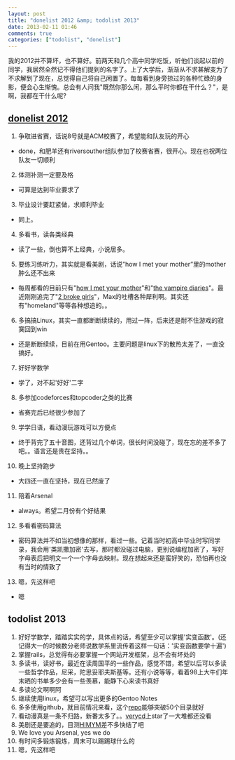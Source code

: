 ```yaml
---
layout: post
title: "donelist 2012 &amp; todolist 2013"
date: 2013-02-11 01:46
comments: true
categories: ["todolist", "donelist"]
---
```


我的2012并不算坏，也不算好。前两天和几个高中同学吃饭，听他们谈起以前的同学，我居然全然记不得他们提到的名字了。上了大学后，渐渐从不求甚解变为了不求解到了现在，总觉得自己将自己闲置了。每每看到身旁掠过的各种忙碌的身影，便会心生惭愧。总会有人问我"既然你那么闲，那么平时你都在干什么？"，是啊，我都在干什么呢?

[donelist 2012](http://delta4d.github.com/blog/2012/04/06/donelist-2011-and-todolist-2012/)
-------------

1. 争取进省赛，话说8号就是ACM校赛了，希望能和队友玩的开心
*	done，和肥羊还有riversouther组队参加了校赛省赛，很开心。现在也祝两位队友一切顺利
2. 体测补测一定要及格
* 可算是达到毕业要求了
3. 毕业设计要赶紧做，求顺利毕业
* 同上。
4. 多看书，读各类经典
* 读了一些，倒也算不上经典，小说居多。
5. 要练习练听力，其实就是看美剧，话说”how I met your mother”里的mother肿么还不出来
* 每周都看的目前只有"[how I met your mother](http://en.wikipedia.org/wiki/How_I_Met_Your_Mother)"和"[the vampire diaries](http://en.wikipedia.org/wiki/The_Vampire_Diaries)"。最近刚刚追完了"[2 broke girls](http://en.wikipedia.org/wiki/2_Broke_Girls)"，Max的吐槽各种犀利啊。其实还有"homeland"等等各种想追的。。
6. 多搞搞Linux，其实一直都断断续续的，用过一阵，后来还是耐不住游戏的寂寞回到win
* 还是断断续续，目前在用Gentoo。主要问题是linux下的散热太差了，一直没搞好。
7. 好好学数学
* 学了，对不起'好好'二字
8. 多参加codeforces和topcoder之类的比赛
* 省赛完后已经很少参加了
9. 学学日语，看动漫玩游戏可以方便点
* 终于背完了五十音图，还背过几个单词，很长时间没碰了，现在忘的差不多了吧。。语言还是贵在坚持。。
10. 晚上坚持跑步
* 大四还一直在坚持，现在已然废了
11. 陪着Arsenal
* always。希望二月份有个好结果
12. 多看看密码算法
* 密码算法并不如当初想像的那样，看过一些。记着当时初高中毕业时写同学录，我会用'类凯撒加密'去写，那时都没碰过电脑，更别说编程加密了，写好字母表后把明文一个一个字母去映射。现在想起来还是蛮好笑的，恐怕再也没有当时的情致了
13. 嗯，先这样吧
* 嗯

todolist 2013
-------------

1. 好好学数学，踏踏实实的学，具体点的话，希望至少可以掌握'实变函数'。(还记得大一的时候数分老师说数学系里流传着这样一句话：'实变函数要学十遍')
2. 掌握rails，总觉得有必要掌握一个网站开发框架，总不会有坏处的
3. 多读书，读好书，最近在读周国平的一些作品，感觉不错，希望以后可以多读一些哲学作品，尼采，陀思妥耶夫斯基等。还有小说等等，看着98上大牛们年末晒的书单多少会有一些羡慕，能静下心来读书真好
4. 多读论文啊啊阿
5. 继续使用linux，希望可以写出更多的Gentoo Notes
6. 多多使用github，就目前情况来看，这个[repo](https://github.com/delta4d/codeforces)能够突破50个目录就好
7. 看动漫真是一条不归路，新番太多了。。[verycd](http://www.verycd.com/)上star了一大堆都还没看
8. 美剧还是要追的，目测[HIMYM](http://en.wikipedia.org/wiki/How_I_Met_Your_Mother)差不多快结了吧
9. We love you Arsenal, yes we do
10. 有时间多锻炼锻炼，周末可以踢踢球什么的
11. 嗯，先这样吧
